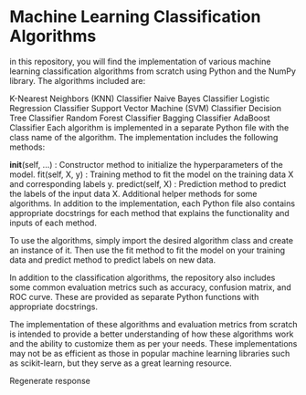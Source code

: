 # Machine Learning Classification Algorithms

in this repository, you will find the implementation of various machine learning classification algorithms from scratch using Python and the NumPy library. The algorithms included are:

K-Nearest Neighbors (KNN) Classifier
Naive Bayes Classifier
Logistic Regression Classifier
Support Vector Machine (SVM) Classifier
Decision Tree Classifier
Random Forest Classifier
Bagging Classifier
AdaBoost Classifier
Each algorithm is implemented in a separate Python file with the class name of the algorithm. The implementation includes the following methods:

__init__(self, ...) : Constructor method to initialize the hyperparameters of the model.
fit(self, X, y) : Training method to fit the model on the training data X and corresponding labels y.
predict(self, X) : Prediction method to predict the labels of the input data X.
Additional helper methods for some algorithms.
In addition to the implementation, each Python file also contains appropriate docstrings for each method that explains the functionality and inputs of each method.

To use the algorithms, simply import the desired algorithm class and create an instance of it. Then use the fit method to fit the model on your training data and predict method to predict labels on new data.

In addition to the classification algorithms, the repository also includes some common evaluation metrics such as accuracy, confusion matrix, and ROC curve. These are provided as separate Python functions with appropriate docstrings.

The implementation of these algorithms and evaluation metrics from scratch is intended to provide a better understanding of how these algorithms work and the ability to customize them as per your needs. These implementations may not be as efficient as those in popular machine learning libraries such as scikit-learn, but they serve as a great learning resource.




Regenerate response